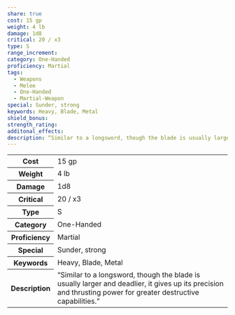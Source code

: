 ```yaml
---
share: true
cost: 15 gp
weight: 4 lb
damage: 1d8
critical: 20 / x3
type: S
range_increment: 
category: One-Handed
proficiency: Martial
tags:
  - Weapons
  - Melee
  - One-Handed
  - Martial-Weapon
special: Sunder, strong
keywords: Heavy, Blade, Metal
shield_bonus: 
strength_rating: 
additonal_effects: 
description: “Similar to a longsword, though the blade is usually larger and deadlier, it gives up its precision and thrusting power for greater destructive capabilities.”
---
```

<p><span dir="ltr" style="overflow-x: auto;"><table><tbody><tr><th dir="ltr">Cost</th><td dir="ltr">15 gp</td></tr><tr><th dir="ltr">Weight</th><td dir="ltr">4 lb</td></tr><tr><th dir="ltr">Damage</th><td dir="ltr">1d8</td></tr><tr><th dir="ltr">Critical</th><td dir="ltr">20 / x3</td></tr><tr><th dir="ltr">Type</th><td dir="ltr">S</td></tr><tr><th dir="ltr">Category</th><td dir="ltr">One-Handed</td></tr><tr><th dir="ltr">Proficiency</th><td dir="ltr">Martial</td></tr><tr><th dir="ltr">Special</th><td dir="ltr">Sunder, strong</td></tr><tr><th dir="ltr">Keywords</th><td dir="ltr">Heavy, Blade, Metal</td></tr><tr><th dir="ltr">Description</th><td dir="ltr">“Similar to a longsword, though the blade is usually larger and deadlier, it gives up its precision and thrusting power for greater destructive capabilities.”</td></tr></tbody></table></span></p>
